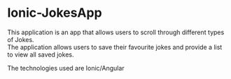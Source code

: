 # Ionic-JokesApp

This application is an app that allows users to scroll through different types of Jokes. <br>
The application allows users to save their favourite jokes and provide a list to view all saved jokes.  

The technologies used are Ionic/Angular
